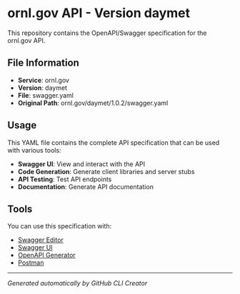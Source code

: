 # ornl.gov API - Version daymet

This repository contains the OpenAPI/Swagger specification for the ornl.gov API.

## File Information

- **Service**: ornl.gov
- **Version**: daymet
- **File**: swagger.yaml
- **Original Path**: ornl.gov/daymet/1.0.2/swagger.yaml

## Usage

This YAML file contains the complete API specification that can be used with various tools:

- **Swagger UI**: View and interact with the API
- **Code Generation**: Generate client libraries and server stubs
- **API Testing**: Test API endpoints
- **Documentation**: Generate API documentation

## Tools

You can use this specification with:

- [Swagger Editor](https://editor.swagger.io/)
- [Swagger UI](https://swagger.io/tools/swagger-ui/)
- [OpenAPI Generator](https://openapi-generator.tech/)
- [Postman](https://www.postman.com/)

---

*Generated automatically by GitHub CLI Creator*
